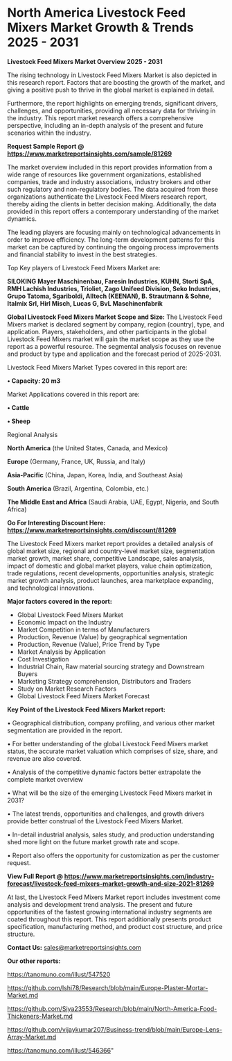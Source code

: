 # North America Livestock Feed Mixers Market Growth & Trends 2025 - 2031

<Strong> Livestock Feed Mixers Market Overview 2025 - 2031</strong>

The rising technology in Livestock Feed Mixers Market is also depicted in this research report. Factors that are boosting the growth of the market, and giving a positive push to thrive in the global market is explained in detail.

Furthermore, the report highlights on emerging trends, significant drivers, challenges, and opportunities, providing all necessary data for thriving in the industry. This report market research offers a comprehensive perspective, including an in-depth analysis of the present and future scenarios within the industry.

<strong>Request Sample Report @ <a href=https://www.marketreportsinsights.com/sample/81269>https://www.marketreportsinsights.com/sample/81269</a></strong>

The market overview included in this report provides information from a wide range of resources like government organizations, established companies, trade and industry associations, industry brokers and other such regulatory and non-regulatory bodies. The data acquired from these organizations authenticate the Livestock Feed Mixers research report, thereby aiding the clients in better decision making. Additionally, the data provided in this report offers a contemporary understanding of the market dynamics.

The leading players are focusing mainly on technological advancements in order to improve efficiency. The long-term development patterns for this market can be captured by continuing the ongoing process improvements and financial stability to invest in the best strategies.

Top Key players of Livestock Feed Mixers Market are:

<strong>SILOKING Mayer Maschinenbau, Faresin Industries, KUHN, Storti SpA, RMH Lachish Industries, Trioliet, Zago Unifeed Division, Seko Industries, Grupo Tatoma, Sgariboldi, Alltech (KEENAN), B. Strautmann & Sohne, Italmix Srl, Hirl Misch, Lucas G, BvL Maschinenfabrik</strong>

<strong><b>Global Livestock Feed Mixers Market Scope and Size:</b></strong>
The Livestock Feed Mixers market is declared segment by company, region (country), type, and application. Players, stakeholders, and other participants in the global Livestock Feed Mixers market will gain the market scope as they use the report as a powerful resource. The segmental analysis focuses on revenue and product by type and application and the forecast period of 2025-2031.

Livestock Feed Mixers Market Types covered in this report are:

<strong>• Capacity: 20 m3</strong>

Market Applications covered in this report are:

<strong>• Cattle

• Sheep</strong> 

Regional Analysis

<strong>North America</strong> (the United States, Canada, and Mexico)

<strong>Europe</strong> (Germany, France, UK, Russia, and Italy)

<strong>Asia-Pacific</strong> (China, Japan, Korea, India, and Southeast Asia)

<strong>South America</strong> (Brazil, Argentina, Colombia, etc.)

<strong>The Middle East and Africa</strong> (Saudi Arabia, UAE, Egypt, Nigeria, and South Africa)

<strong>Go For Interesting Discount Here: <a href=https://www.marketreportsinsights.com/discount/81269>https://www.marketreportsinsights.com/discount/81269</a></strong>

The Livestock Feed Mixers market report provides a detailed analysis of global market size, regional and country-level market size, segmentation market growth, market share, competitive Landscape, sales analysis, impact of domestic and global market players, value chain optimization, trade regulations, recent developments, opportunities analysis, strategic market growth analysis, product launches, area marketplace expanding, and technological innovations.

<strong><b>Major factors covered in the report:</b></strong>
<ul>
  <li>Global Livestock Feed Mixers Market </li>
  <li>Economic Impact on the Industry</li>
  <li>Market Competition in terms of Manufacturers</li>
  <li>Production, Revenue (Value) by geographical segmentation</li>
  <li>Production, Revenue (Value), Price Trend by Type</li>
  <li>Market Analysis by Application</li>
  <li>Cost Investigation</li>
  <li>Industrial Chain, Raw material sourcing strategy and Downstream Buyers</li>
  <li>Marketing Strategy comprehension, Distributors and Traders</li>
  <li>Study on Market Research Factors</li>
  <li>Global Livestock Feed Mixers Market Forecast</li>
</ul>

<strong><b>Key Point of the Livestock Feed Mixers Market report:</b></strong>

• Geographical distribution, company profiling, and various other market segmentation are provided in the report.

• For better understanding of the global Livestock Feed Mixers market status, the accurate market valuation which comprises of size, share, and revenue are also covered.

• Analysis of the competitive dynamic factors better extrapolate the complete market overview

• What will be the size of the emerging Livestock Feed Mixers market in 2031?

• The latest trends, opportunities and challenges, and growth drivers provide better construal of the Livestock Feed Mixers Market.

• In-detail industrial analysis, sales study, and production understanding shed more light on the future market growth rate and scope.

• Report also offers the opportunity for customization as per the customer request.

<strong><b>View Full Report @ <a href=https://www.marketreportsinsights.com/industry-forecast/livestock-feed-mixers-market-growth-and-size-2021-81269>https://www.marketreportsinsights.com/industry-forecast/livestock-feed-mixers-market-growth-and-size-2021-81269</a></b></strong>


At last, the Livestock Feed Mixers Market report includes investment come analysis and development trend analysis. The present and future opportunities of the fastest growing international industry segments are coated throughout this report. This report additionally presents product specification, manufacturing method, and product cost structure, and price structure.

<strong>Contact Us:</strong>
sales@marketreportsinsights.com

<strong>Our other reports:</strong>

<a href=https://tanomuno.com/illust/547520>https://tanomuno.com/illust/547520</a>

<a href=https://github.com/Ishi78/Research/blob/main/Europe-Plaster-Mortar-Market.md>https://github.com/Ishi78/Research/blob/main/Europe-Plaster-Mortar-Market.md</a>

<a href=https://github.com/Siya23553/Research/blob/main/North-America-Food-Thickeners-Market.md>https://github.com/Siya23553/Research/blob/main/North-America-Food-Thickeners-Market.md</a>

<a href=https://github.com/vijaykumar207/Business-trend/blob/main/Europe-Lens-Array-Market.md>https://github.com/vijaykumar207/Business-trend/blob/main/Europe-Lens-Array-Market.md</a>

<a href=https://tanomuno.com/illust/546366>https://tanomuno.com/illust/546366</a>"
